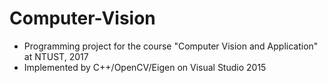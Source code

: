# Computer-Vision
- Programming project for the course "Computer Vision and Application" at NTUST, 2017
- Implemented by C++/OpenCV/Eigen on Visual Studio 2015





